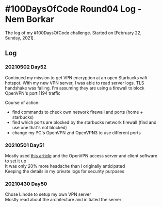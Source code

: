 # #100DaysOfCode Round04 Log - Nem Borkar

The log of my #100DaysOfCode challenge. Started on [February 22, Sunday, 2021].

## Log

### 20210502 Day52
Continued my mission to get VPN encryption at an open Starbucks wifi hotspot. With my new VPN server, I was able to read server logs. TLS handshake was failing. I'm assuming they are using a firewall to block OpenVPN's port 1194 traffic

Course of action:
- find commands to check own network firewall and ports (home + starbucks)
- find which ports are blocked by the starbucks network firewall (find and use one that's not blocked)
- change my PC's OpenVPN znd OpenVPN3 to use different ports

### 20210501 Day51
Mostly used [this article](https://www.linode.com/docs/guides/install-openvpn-access-server-on-linux/) and the OpenVPN access server and client software to set it up  
It was only 20% more headache than I originally anticipated  
Keeping the details in my private logs for security purposes  


### 20210430 Day50
Chose Linode to setup my own VPN server  
Mostly read about the architecture and initiated the server  

